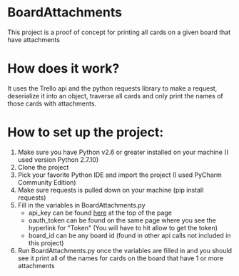 # BoardAttachments

This project is a proof of concept for printing all cards on a given board that have attachments

# How does it work?

It uses the Trello api and the python requests library to make a request, deserialize it into an object, traverse all cards and only print the names of those cards with attachments.

# How to set up the project:

1. Make sure you have Python v2.6 or greater installed on your machine (I used version Python 2.7.10)
1. Clone the project
1. Pick your favorite Python IDE and import the project (I used PyCharm Community Edition)
1. Make sure requests is pulled down on your machine (pip install requests)
1. Fill in the variables in BoardAttachments.py
    - api_key can be found [here](https://trello.com/app-key) at the top of the page
    - oauth_token can be found on the same page where you see the hyperlink for "Token" (You will have to hit allow to get the token)
    - board_id can be any board id (found in other api calls not included in this project)
1. Run BoardAttachments.py once the variables are filled in and you should see it print all of the names for cards on the board that have 1 or more attachments